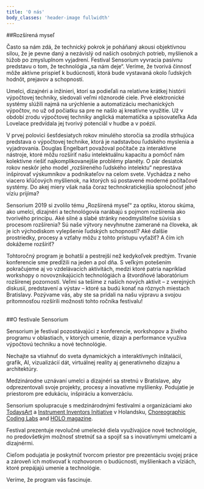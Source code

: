 ```yaml
---
title: 'O nás'
body_classes: 'header-image fullwidth'
---
```


##Rozšírená myseľ

Často sa nám zdá, že technický pokrok je poháňaný akousi objektívnou silou, že je pevne daný
a nezávislý od našich osobných potrieb, myšlienok a túžob po zmysluplnom vyjadrení. Festival
Sensorium vyvracia pasívnu predstavu o tom, že technológia „sa nám deje“. Veríme, že tvorivá
činnosť môže aktívne prispieť k budúcnosti, ktorá bude vystavaná okolo ľudských hodnôt, prejavov
a schopností.

Umelci, dizajnéri a inžinieri, ktorí sa podieľali na relatívne krátkej histórii výpočtovej techniky, sledovali
veľmi rôznorodé ciele. Prvé elektronické systémy slúžili najmä na urýchlenie a automatizáciu
mechanických výpočtov, no už od počiatku sa pre ne našlo aj kreatívne využitie. Už v období zrodu
výpočtovej techniky anglická matematička a spisovateľka Ada Lovelace predvídala jej tvorivý
potenciál v hudbe a v poézií.

V prvej polovici šesťdesiatych rokov minulého storočia sa zrodila strhujúca predstava o výpočtovej
technike, ktorá je nadstavbou ľudského myslenia a vyjadrovania. Douglas Engelbart považoval
počítače za interaktívne nástroje, ktoré môžu rozšíriť našu intelektuálnu kapacitu a pomôcť nám
kolektívne riešiť najkomplikovanejšie problémy planéty. O pár desiatok rokov neskôr jeho model
„rozšíreného ľudského intelektu“ neprestáva inšpirovať výskumníkov a podnikateľov na celom svete.
Vychádza z neho viacero kľúčových myšlienok, na ktorých sú postavené moderné počítačové
systémy. Do akej miery však naša čoraz technokratickejšia spoločnosť jeho víziu prijíma?

Sensorium 2019 si zvolilo tému „Rozšírená myseľ“ za optiku, ktorou skúma, ako umelci, dizajnéri
a technológovia narábajú s pojmom rozšírenia ako tvorivého princípu. Aké silné a slabé stránky
neodmysliteľne súvisia s procesom rozšírenia? Sú naše výtvory nevyhnutne zamerané na človeka, ak
je ich východiskom vylepšenie ľudských schopností? Aké ďalšie prostriedky, procesy a vzťahy môžu
z tohto prístupu vyťažiť? A čím ich dokážeme rozšíriť?

Tohtoročný program je bohatší a pestrejší než kedykoľvek predtým. Trvanie konferencie sme predĺžili
na jeden a pol dňa. S veľkým potešením pokračujeme aj vo vzdelávacích aktivitách, medzi ktoré
patria napríklad workshopy o novovznikajúcich technológiách a štvordňové laboratórium rozšírenej
pozornosti. Veľmi sa tešíme z našich nových aktivít – z verejných diskusií, predstavení a výstav –
ktoré sa budú konať na rôznych miestach Bratislavy. Pozývame vás, aby ste sa pridali na našu
výpravu a svojou prítomnosťou rozšírili možnosti tohto ročníka festivalu!
<br><br>

##O festivale Sensorium

Sensorium je festival pozostávajúci z konferencie, workshopov a živého programu v oblastiach, v ktorých umenie, dizajn a performance využíva výpočtovú techniku a nové technológie.

Nechajte sa vtiahnuť do sveta dynamických a interaktívnych inštalácií, grafík, AI, vizualizácií dát, virtuálnej reality aj generatívneho dizajnu a architektúry. 

Medzinárodne uznávaní umelci a dizajnéri sa stretnú v Bratislave, aby odprezentovali svoje projekty, procesy a inovatívne myšlienky. Podujatie je priestorom pre edukáciu, inšpiráciu a konverzáciu.

Sensorium spolupracuje s medzinárodnými festivalmi a organizáciami ako [TodaysArt](http://todaysart.nl/) a  [Instrument Inventors Initiative](https://instrumentinventors.org) v Holandsku, [Choreographic Coding Labs](http://choreographiccoding.org) and [HOLO magazine](http://holo-magazine.com).

Festival prezentuje revolučné umelecké diela využívajúce nové technológie, no predovšetkým možnosť stretnúť sa a spojiť sa s inovatívnymi umelcami a dizajnérmi. 

Cieľom podujatia je poskytnúť tvorcom priestor pre prezentáciu svojej práce a zároveň ich motivovať k rozhovorom o budúcnosti, myšlienkach a víziách, ktoré prepájajú umenie a technológie. 

Veríme, že program vás fascinuje.
